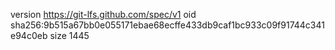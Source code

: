 version https://git-lfs.github.com/spec/v1
oid sha256:9b515a67bb0e055171ebae68ecffe433db9caf1bc933c09f91744c341e94c0eb
size 1445
